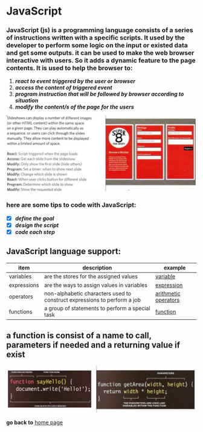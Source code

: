 # JavaScript
### JavaScript (js) is a programming language consists of a series of instructions written with a specific scripts. It used by the developer to perform some logic on the input or existed data and get some outputs. it can be used to make the web browser interactive with users. So it adds a dynamic feature to the page contents. It is used to help the browser to:
  1. **_react to event triggered by the user or browser_**
  2. **_access the content of triggered event_**
  3. **_program instruction that will be followed by browser according to situation_**
  4. **_modify the content/s of the page for the users_**

![example2](images/example2.jpg)

### here are some tips to code with JavaScript:
  - [x] **_define the goal_**
  - [x] **_design the script_**
  - [x] **_code each step_**

## JavaScript language support:

| item | description | example |
| ---- | ----------- | ------- |
| variables | are the stores for the assigned values | [variable](images/variables.jpg) |
| expressions | are the ways to assign values in variables | [expression ](images/expression.jpg) |
| operators | non-alphabetic characters used to construct expressions to perform a job | [arithmetic operators ](images/arithmeticoperators.jpg) |
| functions | a group of statements to perform a special task | [function](images/function.jpg) |

## a function is consist of a name to call, parameters if needed and a returning value if exist

![example3](images/funcParts.jpg)

**go back to** [home page](README.md)
 